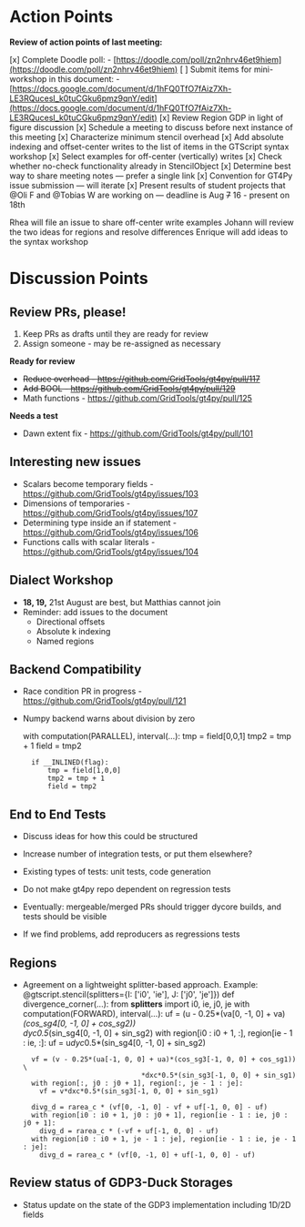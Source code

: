# Action Points

**Review of action points of last meeting:**

[x] Complete Doodle poll:
    - [https://doodle.com/poll/zn2nhrv46et9hiem](https://doodle.com/poll/zn2nhrv46et9hiem)
[ ] Submit items for mini-workshop in this document:
    - [https://docs.google.com/document/d/1hFQ0TfO7fAiz7Xh-LE3RQucesI_k0tuCGku6pmz9qnY/edit](https://docs.google.com/document/d/1hFQ0TfO7fAiz7Xh-LE3RQucesI_k0tuCGku6pmz9qnY/edit)
[x] Review Region GDP in light of figure discussion
[x] Schedule a meeting to discuss before next instance of this meeting
[x] Characterize minimum stencil overhead
[x] Add absolute indexing and offset-center writes to the list of items in the GTScript syntax workshop
[x] Select examples for off-center (vertically) writes
[x] Check whether no-check functionality already in StencilObject
[x] Determine best way to share meeting notes — prefer a single link
[x] Convention for GT4Py issue submission — will iterate
[x] Present results of student projects that @Oli F and @Tobias W are working on — deadline is Aug ~~7~~ 16 - present on 18th

Rhea will file an issue to share off-center write examples
Johann will review the two ideas for regions and resolve differences
Enrique will add ideas to the syntax workshop

# Discussion Points
## Review PRs, please!
1. Keep PRs as drafts until they are ready for review
2. Assign someone - may be re-assigned as necessary

**Ready for review**

- ~~Reduce overhead - https://github.com/GridTools/gt4py/pull/117~~
- ~~Add BOOL - https://github.com/GridTools/gt4py/pull/129~~
- Math functions - https://github.com/GridTools/gt4py/pull/125

**Needs a test**

- Dawn extent fix - https://github.com/GridTools/gt4py/pull/101


## Interesting new issues
- Scalars become temporary fields - https://github.com/GridTools/gt4py/issues/103
- Dimensions of temporaries - https://github.com/GridTools/gt4py/issues/107
- Determining type inside an if statement - https://github.com/GridTools/gt4py/issues/106
- Functions calls with scalar literals - https://github.com/GridTools/gt4py/issues/104


## Dialect Workshop
- **18, 19,** 21st August are best, but Matthias cannot join
- Reminder: add issues to the document
    - Directional offsets
    - Absolute k indexing
    - Named regions


## Backend Compatibility
- Race condition PR in progress - https://github.com/GridTools/gt4py/pull/121
- Numpy backend warns about division by zero


    with computation(PARALLEL), interval(…):
        tmp = field[0,0,1]
        tmp2 = tmp + 1
        field = tmp2

        if __INLINED(flag):
            tmp = field[1,0,0]
            tmp2 = tmp + 1
            field = tmp2


## End to End Tests
- Discuss ideas for how this could be structured
- Increase number of integration tests, or put them elsewhere?
- Existing types of tests: unit tests, code generation


- Do not make gt4py repo dependent on regression tests
- Eventually: mergeable/merged PRs should trigger dycore builds, and tests should be visible
- If we find problems, add reproducers as regressions tests


## Regions
- Agreement on a lightweight splitter-based approach. Example:
    @gtscript.stencil(splitters={I: ['i0', 'ie'], J: ['j0', 'je']})
    def divergence_corner(...):
      from __splitters__ import i0, ie, j0, je
      with computation(FORWARD), interval(...):
        uf = (u - 0.25*(va[0, -1, 0] + va)*(cos_sg4[0, -1, 0] + cos_sg2))  \
                                   *dyc*0.5*(sin_sg4[0, -1, 0] + sin_sg2)
        with region[i0 : i0 + 1, :], region[ie - 1 : ie, :]:
          uf = u*dyc*0.5*(sin_sg4[0, -1, 0] + sin_sg2)

        vf = (v - 0.25*(ua[-1, 0, 0] + ua)*(cos_sg3[-1, 0, 0] + cos_sg1))  \
                                   *dxc*0.5*(sin_sg3[-1, 0, 0] + sin_sg1)
        with region[:, j0 : j0 + 1], region[:, je - 1 : je]:
          vf = v*dxc*0.5*(sin_sg3[-1, 0, 0] + sin_sg1)

        divg_d = rarea_c * (vf[0, -1, 0] - vf + uf[-1, 0, 0] - uf)
        with region[i0 : i0 + 1, j0 : j0 + 1], region[ie - 1 : ie, j0 : j0 + 1]:
          divg_d = rarea_c * (-vf + uf[-1, 0, 0] - uf)
        with region[i0 : i0 + 1, je - 1 : je], region[ie - 1 : ie, je - 1 : je]:
          divg_d = rarea_c * (vf[0, -1, 0] + uf[-1, 0, 0] - uf)


## Review status of GDP3-Duck Storages
- Status update on the state of the GDP3 implementation including 1D/2D fields
